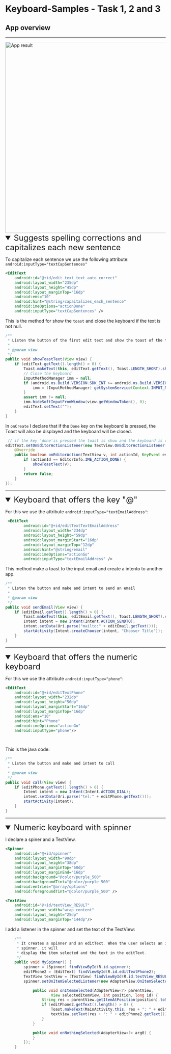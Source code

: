 # Keyboard-Samples - Task 1, 2 and 3

## App overview 

---
 
<img src="result.gif" alt="App result" height="600">



<details open>
<summary style="font-size:25px;">Suggests spelling corrections and capitalizes each new sentence</summary>

To capitalize each sentence we use the following attribute: `android:inputType="textCapSentences"`

```xml
<EditText
	android:id="@+id/edit_text_text_auto_correct"
	android:layout_width="235dp"
	android:layout_height="45dp"
	android:layout_marginTop="16dp"
	android:ems="10"
	android:hint="@string/capaitalizes_each_sentence"
	android:imeOptions="actionDone"
	android:inputType="textCapSentences" />
```

This is the method for show the `toast` and close the keyboard if the text is not null. 

```java
/**
 * Listen the button of the first edit text and show the toast of the text input
 * 
 * @param view
 */
public void showToastText(View view) {
	if (editText.getText().length() > 0) {
		Toast.makeText(this, editText.getText(), Toast.LENGTH_SHORT).show();
		// Close the keyboard
		InputMethodManager imm = null;
		if (android.os.Build.VERSION.SDK_INT >= android.os.Build.VERSION_CODES.M) {
			imm = (InputMethodManager) getSystemService(Context.INPUT_METHOD_SERVICE);
		}
		assert imm != null;
		imm.hideSoftInputFromWindow(view.getWindowToken(), 0);
		editText.setText("");
	}
}
```

In `onCreate`  I declare that if the `Done` key on the keyboard is pressed, the Toast will also be displayed and the keyboard will be closed.

```java
 // if the key 'done'is pressed the toast is show and the keyboard is closed
editText.setOnEditorActionListener(new TextView.OnEditorActionListener() {
	@Override
	public boolean onEditorAction(TextView v, int actionId, KeyEvent event) {
		if (actionId == EditorInfo.IME_ACTION_DONE) {
			showToastText(v);
		}
		return false;
	}
});
```

</details>

---

<details open>
<summary style="font-size:25px;">Keyboard that offers the key "@"</summary>

For this we use the attribute `android:inputType="textEmailAddress"`: 

```xml
 <EditText
        android:id="@+id/editTextTextEmailAddress"
        android:layout_width="234dp"
        android:layout_height="59dp"
        android:layout_marginStart="16dp"
        android:layout_marginTop="12dp"
        android:hint="@string/email"
        android:imeOptions="actionGo"
        android:inputType="textEmailAddress" />
```

This method make a toast to the input email and create a intento to another app.

```java
/**
 * Listen the button and make and intent to send an email
 * 
 * @param view
 */
public void sendEmail(View view) {
	if (editEmail.getText().length() > 0) {
		Toast.makeText(this, editEmail.getText(), Toast.LENGTH_SHORT).show();
		Intent intent = new Intent(Intent.ACTION_SENDTO);
		intent.setData(Uri.parse("mailto:" + editEmail.getText()));
		startActivity(Intent.createChooser(intent, "Chooser Title"));
	}
}
```

</details >

---

<details open >
<summary style="font-size:25px;">Keyboard that offers the numeric keyboard</summary>

For this we use the attribute `android:inputType="phone"`:

```xml
<EditText
	android:id="@+id/editTextPhone"
	android:layout_width="232dp"
	android:layout_height="50dp"
	android:layout_marginStart="16dp"
	android:layout_marginTop="16dp"
	android:ems="10"
	android:hint="Phone"
	android:imeOptions="actionGo"
	android:inputType="phone"/>

	
```

This is the java code: 

```java
/**
 * Listen the button and make and intent to call
 * 
 * @param view
 */
public void call(View view) {
	if (editPhone.getText().length() > 0) {
		Intent intent = new Intent(Intent.ACTION_DIAL);
		intent.setData(Uri.parse("tel:" + editPhone.getText()));
		startActivity(intent);
	}
}
```
</details >

---

<details open >
<summary style="font-size:25px;">Numeric keyboard with spinner </summary>

I declare a spiner and a TextView. 

```xml
<Spinner
	android:id="@+id/spinner"
	android:layout_width="99dp"
	android:layout_height="38dp"
	android:layout_marginTop="60dp"
	android:layout_marginEnd="16dp"
	android:background="@color/purple_500"
	android:backgroundTint="@color/purple_500"
	android:entries="@array/options"
	android:foregroundTint="@color/purple_500" />

<TextView
	android:id="@+id/textView_RESULT"
	android:layout_width="wrap_content"
	android:layout_height="25dp"
	android:layout_marginTop="144dp"/>
```

I add a listener in the spinner and set the text of the TextView: 

```java
    /**
     * It creates a spinner and an editText. When the user selects an item from the
     * spinner, it will
     * display the item selected and the text in the editText.
     */
    public void MySpinner() {
        spinner = (Spinner) findViewById(R.id.spinner);
        editPhone2 = (EditText) findViewById(R.id.editTextPhone2);
        TextView textView = (TextView) findViewById(R.id.textView_RESULT);
        spinner.setOnItemSelectedListener(new AdapterView.OnItemSelectedListener() {

            public void onItemSelected(AdapterView<?> parentView,
                    View selectedItemView, int position, long id) {
                String res = parentView.getItemAtPosition(position).toString();
                if (editPhone2.getText().length() > 0) {
                    Toast.makeText(MainActivity.this, res + ": " + editPhone2.getText(), Toast.LENGTH_SHORT).show();
                    textView.setText(res + ": " + editPhone2.getText());
                }
            }

            public void onNothingSelected(AdapterView<?> arg0) {
            }
        });
    }
```

</details >